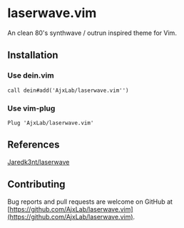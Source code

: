 laserwave.vim
=============

An clean 80's synthwave / outrun inspired theme for Vim.


## Installation
### Use dein.vim
```vim
call dein#add('AjxLab/laserwave.vim'')
```
### Use vim-plug
```vim
Plug 'AjxLab/laserwave.vim'
```

## References
[Jaredk3nt/laserwave](https://github.com/Jaredk3nt/laserwave)


## Contributing
Bug reports and pull requests are welcome on GitHub at [https://github.com/AjxLab/laserwave.vim](https://github.com/AjxLab/laserwave.vim).
